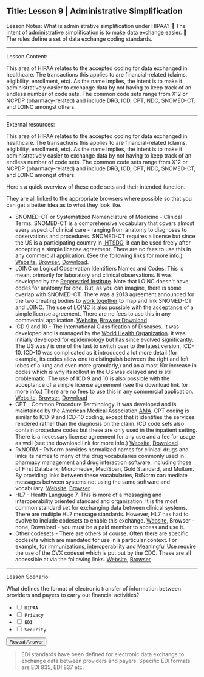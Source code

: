
Title:
Lesson 9 | Administrative Simplification
---

Lesson Notes: What is administrative simplification under HIPAA?
:dart: The intent of administrative simplification is to make data exchange easier.
:dart: The rules define a set of data exchange coding standards.

---

Lesson Content:

This area of HIPAA relates to the accepted coding for data exchanged in healthcare. The transactions this applies to are financial-related (claims, eligibility, enrollment, etc). As the name implies, the intent is to make it administratively easier to exchange data by not having to keep track of an endless number of code sets. The common code sets range from X12 or NCPDP (pharmacy-related) and include DRG, ICD, CPT, NDC, SNOMED-CT, and LOINC amongst others.

---

External resources:

This area of HIPAA relates to the accepted coding for data exchanged in healthcare. The transactions this applies to are financial-related (claims, eligibility, enrollment, etc). As the name implies, the intent is to make it administratively easier to exchange data by not having to keep track of an endless number of code sets. The common code sets range from X12 or NCPDP (pharmacy-related) and include DRG, ICD, CPT, NDC, SNOMED-CT, and LOINC amongst others.

Here's a quick overview of these code sets and their intended function.

They are all linked to the appropriate browsers where possible so that you can get a better idea as to what they look like.

* SNOMED-CT or Systematized Nomenclature of Medicine - Clinical Terms: SNOMED-CT is a comprehensive vocabulary that covers almost every aspect of clinical care - ranging from anatomy to diagnoses to observations and procedures. SNOMED-CT requires a license but since the US is a participating country in [IHTSDO][1], it can be used freely after accepting a simple license agreement. There are no fees to use this in any commercial application. (See the following links for more info.)
[Website][2], [Browser][3], [Download][4].
* LOINC or Logical Observation Identifiers Names and Codes. This is meant primarily for laboratory and clinical observations. It was developed by the [Regenstrief Institute][5]. Note that LOINC doesn't have codes for anatomy for one. But, as you can imagine, there is some overlap with SNOMED-CT. There was a 2013 agreement announced for the two creating bodies to [work together][6] to map and link SNOMED-CT and LOINC. The use of LOINC is also possible with the acceptance of a simple license agreement. There are no fees to use this in any commercial application. [Website][7], [Browser][8],[Download][9]
* ICD 9 and 10 - The International Classification of Diseases. It was developed and is managed by the [World Health Organization][10]. It was initially developed for epidemiology but has since evolved significantly. The US was / is one of the last to switch over to the latest version, ICD-10. ICD-10 was complicated as it introduced a lot more detail (for example, its codes allow one to distinguish between the right and left lobes of a lung and even more granularly,) and an almost 10x increase in codes which is why its rollout in the US was delayed and is still problematic. The use of ICD 9 and 10 is also possible with the acceptance of a simple license agreement (see the download link for more info.) There are no fees to use this in any commercial application. [Website][11], [Browser][12], [Download][13]
* CPT - Common Procedure Terminology. It was developed and is maintained by the American Medical Association [AMA][14]. CPT coding is similar to ICD-9 and ICD-10 coding, except that it identifies the services rendered rather than the diagnosis on the claim. ICD code sets also contain procedure codes but these are only used in the inpatient setting. There is a necessary license agreement for any use and a fee for usage as well (see the download link for more info.) [Website][15], [Download][16]
* RxNORM - RxNorm provides normalized names for clinical drugs and links its names to many of the drug vocabularies commonly used in pharmacy management and drug interaction software, including those of First Databank, Micromedex, MediSpan, Gold Standard, and Multum. By providing links between these vocabularies, RxNorm can mediate messages between systems not using the same software and vocabulary. [Website][17], [Browser][18]
* HL7 - Health Language 7. This is more of a messaging and interoperability oriented standard and organization. It is the most common standard set for exchanging data between clinical systems. There are multiple HL7 message standards. However, HL7 has had to evolve to include codesets to enable this exchange. [Website][19], Browser - none, Download - you must be a paid member to access and use it.
* Other codesets - There are others of course. Often there are specific codesets which are mandated for use in a particular context. For example, for immunizations, interoperability and Meaningful Use require the use of the CVX codeset which is put out by the CDC. These are all accessible at via the following links. [Website][20], [Browser][21]

---

Lesson Scenario:

What defines the format of electronic transfer of information between providers and payers to carry out financial activities?

- <input type="checkbox"> `HIPAA`
- <input type="checkbox"> `Privacy`
- <input type="checkbox"> `EDI`
- <input type="checkbox"> `Security`

<div class="reveal-answer">
	<button class="button">Reveal Answer</button>
	<blockquote><p>EDI standards have been defined for electronic data exchange to exchange data between providers and payers. Specific EDI formats are EDI 835, EDI 837 etc.</p></blockquote>
</div>



[1]:	http://www.ihtsdo.org/
[2]:	http://www.ihtsdo.org/snomed-ct/snomed-ct0/
[3]:	http://bioportal.bioontology.org/ontologies/SNOMEDCT?p=classes
[4]:	http://www.nlm.nih.gov/research/umls/licensedcontent/downloads.html
[5]:	http://www.regenstrief.org/
[6]:	http://www.regenstrief.org/news/new-regenstrief-and-ihtsdo-agreement-make-emrs-more-effective-improving-health-care/
[7]:	http://loinc.org/
[8]:	http://bioportal.bioontology.org/ontologies/LOINC?p=classes
[9]:	http://loinc.org/downloads
[10]:	http://who.int
[11]:	http://www.who.int/classifications/icd/en/
[12]:	http://apps.who.int/classifications/icd10/browse/2010/en
[13]:	http://www.nlm.nih.gov/research/umls/licensedcontent/downloads.html
[14]:	http://www.ama-assn.org/ama
[15]:	http://www.ama-assn.org/ama/pub/physician-resources/solutions-managing-your-practice/coding-billing-insurance/cpt.page
[16]:	https://commerce.ama-assn.org/store/catalog/subCategoryDetail.jsp?category_id=cat1150007&navAction=push
[17]:	http://www.nlm.nih.gov/research/umls/rxnorm/
[18]:	http://mor.nlm.nih.gov/download/rxnav/
[19]:	http://hl7.org
[20]:	https://phinvads.cdc.gov/vads/BrowseValueSets_browse.action
[21]:	https://phinvads.cdc.gov/vads/BrowseValueSets_browse.action